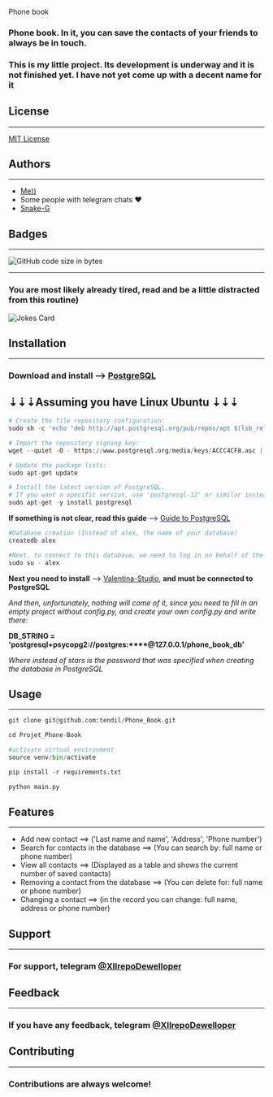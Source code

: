  Phone book 
 
### Phone book. In it, you can save the contacts of your friends to always be in touch.
### This is my little project. Its development is underway and it is not finished yet. I have not yet come up with a decent name for it</h4>
## License
 ***
[MIT License](https://ru.wikipedia.org/wiki/%D0%9B%D0%B8%D1%86%D0%B5%D0%BD%D0%B7%D0%B8%D1%8F_MIT)

## Authors
***
* <a href="https://github.com/tendil">Me))</a>
* Some people with telegram chats ❤️
* <a href="https://github.com/Snake-G">Snake-G </a>

## Badges
***
![GitHub code size in bytes](https://img.shields.io/github/languages/code-size/tendil/Phone_Book?color=%2359a3f&logo=GitHub&logoColor=%2389543f&style=social)
***

### You are most likely already tired, read and be a little distracted from this routine)
<img src="https://readme-jokes.vercel.app/api" alt="Jokes Card" />


## Installation
***

### **Download and install** --> <a href="https://www.postgresql.org/download/">PostgreSQL </a>

## ⇣⇣⇣**Assuming you have Linux Ubuntu** ⇣⇣⇣

```python
# Create the file repository configuration:
sudo sh -c 'echo "deb http://apt.postgresql.org/pub/repos/apt $(lsb_release -cs)-pgdg main" > /etc/apt/sources.list.d/pgdg.list'
```

```python
# Import the repository signing key:
wget --quiet -O - https://www.postgresql.org/media/keys/ACCC4CF8.asc | sudo apt-key add -
```

```python
# Update the package lists:
sudo apt-get update
```

```python
# Install the latest version of PostgreSQL.
# If you want a specific version, use 'postgresql-12' or similar instead of 'postgresql':
sudo apt-get -y install postgresql
```

**If something is not clear, read this guide** --> <a href="https://losst.ru/ustanovka-postgresql-ubuntu-16-04#%D0%A3%D1%81%D1%82%D0%B0%D0%BD%D0%BE%D0%B2%D0%BA%D0%B0_PostgreSQL_%D0%B2_Ubuntu_2004">Guide to PostgreSQL </a>

```python
#Database creation (Instead of alex, the name of your database)
createdb alex
```

```python
#Next, to connect to this database, we need to log in on behalf of the user of the same name:
sudo su - alex
```

**Next you need to install** --> <a href="https://www.valentina-db.com/ru/store/category/12-valentina-studio"> Valentina-Studio</a>, **and must be connected to PostgreSQL**

_And then, unfortunately, nothing will come of it, since you need to fill in an empty project without config.py, and create your own config.py and write there:_

**DB_STRING = 'postgresql+psycopg2://postgres:****@127.0.0.1/phone_book_db'** 

_Where instead of stars is the password that was specified when creating the database in PostgreSQL_

## Usage
***

```python
git clone git@github.com:tendil/Phone_Book.git
```

```python
cd Projet_Phone-Book
```

```python
#activate virtual environment
source venv/bin/activate
```

```python
pip install -r requirements.txt
```

```python
python main.py
```

## Features
***

* Add new contact ==> ('Last name and name', 'Address', 'Phone number')
* Search for contacts in the database ==> (You can search by: full name or phone number)
* View all contacts ==> (Displayed as a table and shows the current number of saved contacts)
* Removing a contact from the database ==> (You can delete for: full name or phone number)
* Changing a contact ==> (in the record you can change: full name, address or phone number)


## Support
***
### For support, telegram [@XllrepoDewelloper](https://t.me/XllrepoDewelloper)


## Feedback
***

### If you have any feedback, telegram [@XllrepoDewelloper](https://t.me/XllrepoDewelloper)

## Contributing
***
### Contributions are always welcome!


